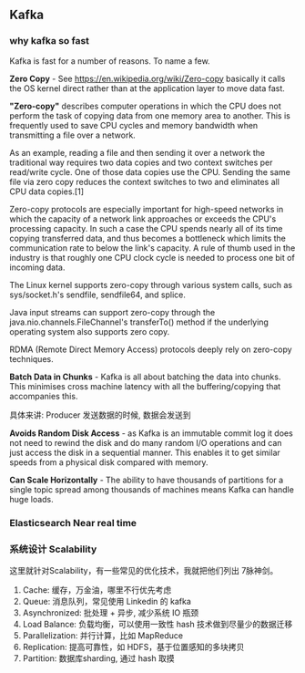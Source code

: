 ## Kafka

### why kafka so fast

Kafka is fast for a number of reasons. To name a few.

**Zero Copy** - See https://en.wikipedia.org/wiki/Zero-copy basically it calls the OS kernel direct rather 
than at the application layer to move data fast.

**"Zero-copy"** describes computer operations in which the CPU does not perform the 
task of copying data from one memory area to another. This is frequently used to 
save CPU cycles and memory bandwidth when transmitting a file over a network.

As an example, reading a file and then sending it over a network the traditional way 
requires two data copies and two context switches per read/write cycle. One of those data 
copies use the CPU. Sending the same file via zero copy reduces the context switches to two 
and eliminates all CPU data copies.[1]

Zero-copy protocols are especially important for high-speed networks in which the capacity of 
a network link approaches or exceeds the CPU's processing capacity. In such a case the CPU spends 
nearly all of its time copying transferred data, and thus becomes a bottleneck which limits the 
communication rate to below the link's capacity. A rule of thumb used in the industry is that 
roughly one CPU clock cycle is needed to process one bit of incoming data.

The Linux kernel supports zero-copy through various system calls, such as sys/socket.h's 
sendfile, sendfile64, and splice.

Java input streams can support zero-copy through the java.nio.channels.FileChannel's 
transferTo() method if the underlying operating system also supports zero copy.

RDMA (Remote Direct Memory Access) protocols deeply rely on zero-copy techniques.


**Batch Data in Chunks** - Kafka is all about batching the data into chunks. This minimises 
cross machine latency with all the buffering/copying that accompanies this.

具体来讲: Producer 发送数据的时候, 数据会发送到

**Avoids Random Disk Access** - as Kafka is an immutable commit log it does not need to 
rewind the disk and do many random I/O operations and can just access the disk in a 
sequential manner. This enables it to get similar speeds from a physical disk compared with memory.

**Can Scale Horizontally** - The ability to have thousands of partitions for a single topic 
spread among thousands of machines means Kafka can handle huge loads.


### Elasticsearch Near real time 



### 系统设计 Scalability
 
这里就针对Scalability，有一些常见的优化技术，我就把他们列出 7脉神剑。

1. Cache: 缓存，万金油，哪里不行优先考虑
2. Queue: 消息队列，常见使用 Linkedin 的 kafka
3. Asynchronized: 批处理 + 异步, 减少系统 IO 瓶颈
4. Load Balance: 负载均衡，可以使用一致性 hash 技术做到尽量少的数据迁移
5. Parallelization: 并行计算，比如 MapReduce
6. Replication: 提高可靠性，如 HDFS，基于位置感知的多块拷贝
7. Partition: 数据库sharding, 通过 hash 取摸























